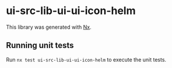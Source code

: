 # ui-src-lib-ui-ui-icon-helm

This library was generated with [Nx](https://nx.dev).

## Running unit tests

Run `nx test ui-src-lib-ui-ui-icon-helm` to execute the unit tests.
